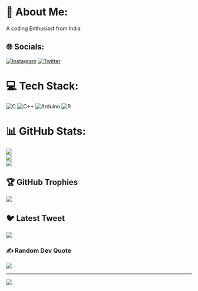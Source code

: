 # 💫 About Me:
A coding Enthusiast from India


## 🌐 Socials:
[![Instagram](https://img.shields.io/badge/Instagram-%23E4405F.svg?logo=Instagram&logoColor=white)](https://instagram.com/of_the_track) [![Twitter](https://img.shields.io/badge/Twitter-%231DA1F2.svg?logo=Twitter&logoColor=white)](https://twitter.com/of_the_track) 

# 💻 Tech Stack:
![C](https://img.shields.io/badge/c-%2300599C.svg?style=for-the-badge&logo=c&logoColor=white) ![C++](https://img.shields.io/badge/c++-%2300599C.svg?style=for-the-badge&logo=c%2B%2B&logoColor=white) ![Arduino](https://img.shields.io/badge/-Arduino-00979D?style=for-the-badge&logo=Arduino&logoColor=white) ![R](https://img.shields.io/badge/r-%23276DC3.svg?style=for-the-badge&logo=r&logoColor=white)
# 📊 GitHub Stats:
![](https://github-readme-stats.vercel.app/api?username=Tuhin04&theme=dark&hide_border=false&include_all_commits=true&count_private=true)<br/>
![](https://github-readme-streak-stats.herokuapp.com/?user=Tuhin04&theme=dark&hide_border=false)<br/>
![](https://github-readme-stats.vercel.app/api/top-langs/?username=Tuhin04&theme=dark&hide_border=false&include_all_commits=true&count_private=true&layout=compact)

## 🏆 GitHub Trophies
![](https://github-profile-trophy.vercel.app/?username=Tuhin04&theme=radical&no-frame=false&no-bg=false&margin-w=4)

## 🐦 Latest Tweet
[![](https://gtce.itsvg.in/api?username=of_the_track)](https://github.com/VishwaGauravIn/github-twitter-card-embed)

### ✍️ Random Dev Quote
![](https://quotes-github-readme.vercel.app/api?type=vetical&theme=radical)

---
[![](https://visitcount.itsvg.in/api?id=Tuhin04&icon=5&color=6)](https://visitcount.itsvg.in)

<!-- Proudly created with GPRM ( https://gprm.itsvg.in ) -->

